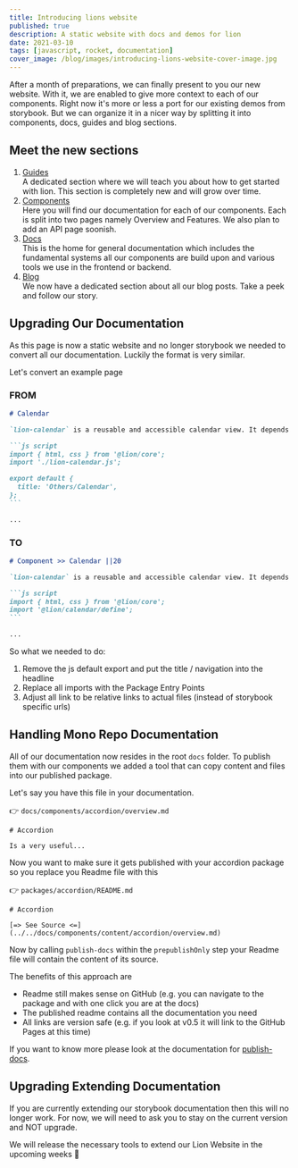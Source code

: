 ```yaml
---
title: Introducing lions website
published: true
description: A static website with docs and demos for lion
date: 2021-03-10
tags: [javascript, rocket, documentation]
cover_image: /blog/images/introducing-lions-website-cover-image.jpg
---
```


After a month of preparations, we can finally present to you our new website. With it, we are enabled to give more context to each of our components.
Right now it's more or less a port for our existing demos from storybook. But we can organize it in a nicer way by splitting it into components, docs, guides and blog sections.

## Meet the new sections

1. [Guides](../guides/index.md) <br>
   A dedicated section where we will teach you about how to get started with lion. This section is completely new and will grow over time.
2. [Components](../components/index.md) <br>
   Here you will find our documentation for each of our components. Each is split into two pages namely Overview and Features. We also plan to add an API page soonish.
3. [Docs](../docs/index.md) <br>
   This is the home for general documentation which includes the fundamental systems all our components are build upon and various tools we use in the frontend or backend.
4. [Blog](./index.md) <br>
   We now have a dedicated section about all our blog posts. Take a peek and follow our story.

## Upgrading Our Documentation

As this page is now a static website and no longer storybook we needed to convert all our documentation.
Luckily the format is very similar.

Let's convert an example page

### FROM

````md
# Calendar

`lion-calendar` is a reusable and accessible calendar view. It depends on [calendar](?path=/docs/calendar--default-story).

```js script
import { html, css } from '@lion/core';
import './lion-calendar.js';

export default {
  title: 'Others/Calendar',
};
```

...
````

### TO

````md
# Component >> Calendar ||20

`lion-calendar` is a reusable and accessible calendar view. It depends on [calendar](../../path/to/calendar.md).

```js script
import { html, css } from '@lion/core';
import '@lion/calendar/define';
```

...
````

So what we needed to do:

1. Remove the js default export and put the title / navigation into the headline
2. Replace all imports with the Package Entry Points
3. Adjust all link to be relative links to actual files (instead of storybook specific urls)

## Handling Mono Repo Documentation

All of our documentation now resides in the root `docs` folder. To publish them with our components we added a tool that can copy content and files into our published package.

Let's say you have this file in your documentation.

👉 `docs/components/accordion/overview.md`

```
# Accordion

Is a very useful...
```

Now you want to make sure it gets published with your accordion package so you replace you Readme file with this

👉 `packages/accordion/README.md`

```
# Accordion

[=> See Source <=](../../docs/components/content/accordion/overview.md)
```

Now by calling `publish-docs` within the `prepublishOnly` step your Readme file will contain the content of its source.

The benefits of this approach are

- Readme still makes sense on GitHub (e.g. you can navigate to the package and with one click you are at the docs)
- The published readme contains all the documentation you need
- All links are version safe (e.g. if you look at v0.5 it will link to the GitHub Pages at this time)

If you want to know more please look at the documentation for [publish-docs](../docs/node-tools/publish-docs/overview.md).

## Upgrading Extending Documentation

If you are currently extending our storybook documentation then this will no longer work.
For now, we will need to ask you to stay on the current version and NOT upgrade.

We will release the necessary tools to extend our Lion Website in the upcoming weeks 🤗
